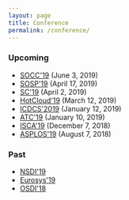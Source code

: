 ```yaml
---
layout: page
title: Conference
permalink: /conference/
---
```


### Upcoming

- [SOCC'19](https://acmsocc.github.io/2019/) (June 3, 2019)
- [SOSP'19](https://sosp19.rcs.uwaterloo.ca/) (April 17, 2019)
- [SC'19](https://https://sc19.supercomputing.org/ ) (April 2, 2019)
- [HotCloud'19](https://www.usenix.org/conference/hotcloud19) (March 12, 2019)
- [ICDCS'2019](https://theory.utdallas.edu/ICDCS2019/cfp.html) (January 12, 2019)
- [ATC'19](https://www.usenix.org/conference/atc19/) (January 10, 2019)
- [ISCA'19](https://iscaconf.org/isca2019/index.html) (December 7, 2018)
- [ASPLOS'19](https://asplos-conference.org/) (August 7, 2018)

### Past

- [NSDI'19](https://www.usenix.org/conference/nsdi19)
- [Eurosys'19](https://www.eurosys2019.org/program/accepted-papers/)
- [OSDI'18](https://www.usenix.org/conference/osdi18/technical-sessions)
